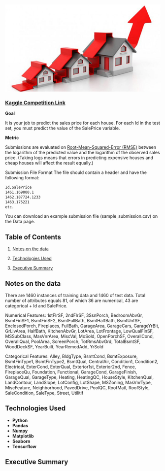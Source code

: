 ![](assets/houses.jpg)

### [Kaggle Competition Link](https://www.kaggle.com/c/house-prices-advanced-regression-techniques/overview)

**Goal**

It is your job to predict the sales price for each house. For each Id in the test set, you must predict the value of the SalePrice variable.

**Metric**

Submissions are evaluated on [Root-Mean-Squared-Error (RMSE)](https://en.wikipedia.org/wiki/Root-mean-square_deviation) between the logarithm of the predicted value and the logarithm of the observed sales price. (Taking logs means that errors in predicting expensive houses and cheap houses will affect the result equally.)

Submission File Format
The file should contain a header and have the following format:

```
Id,SalePrice
1461,169000.1
1462,187724.1233
1463,175221
etc.

```

You can download an example submission file (sample_submission.csv) on the Data page.

## Table of Contents

1. [Notes on the data](#notes-on-the-data)

2. [Technologies Used](#Technologies_Used)

3. [ Executive Summary ](#Executive_Summary)

## Notes on the data

There are 1460 instances of training data and 1460 of test data. Total number of attributes equals 81, of which 36 are numerical, 43 are categorical + Id and SalePrice.

Numerical Features: 1stFlrSF, 2ndFlrSF, 3SsnPorch, BedroomAbvGr, BsmtFinSF1, BsmtFinSF2, BsmtFullBath, BsmtHalfBath, BsmtUnfSF, EnclosedPorch, Fireplaces, FullBath, GarageArea, GarageCars, GarageYrBlt, GrLivArea, HalfBath, KitchenAbvGr, LotArea, LotFrontage, LowQualFinSF, MSSubClass, MasVnrArea, MiscVal, MoSold, OpenPorchSF, OverallCond, OverallQual, PoolArea, ScreenPorch, TotRmsAbvGrd, TotalBsmtSF, WoodDeckSF, YearBuilt, YearRemodAdd, YrSold

Categorical Features: Alley, BldgType, BsmtCond, BsmtExposure, BsmtFinType1, BsmtFinType2, BsmtQual, CentralAir, Condition1, Condition2, Electrical, ExterCond, ExterQual, Exterior1st, Exterior2nd, Fence, FireplaceQu, Foundation, Functional, GarageCond, GarageFinish, GarageQual, GarageType, Heating, HeatingQC, HouseStyle, KitchenQual, LandContour, LandSlope, LotConfig, LotShape, MSZoning, MasVnrType, MiscFeature, Neighborhood, PavedDrive, PoolQC, RoofMatl, RoofStyle, SaleCondition, SaleType, Street, Utilitif

## Technologies Used

- <strong>Python</strong>
- <strong>Pandas</strong>
- <strong>Numpy</strong>
- <strong>Matplotlib</strong>
- <strong>Seaborn</strong>
- <strong>Tensorflow</strong>
</details>

## Executive Summary
